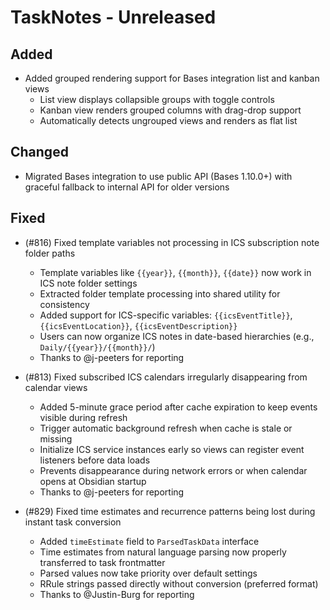 # TaskNotes - Unreleased

<!--

**Added** for new features.
**Changed** for changes in existing functionality.
**Deprecated** for soon-to-be removed features.
**Removed** for now removed features.
**Fixed** for any bug fixes.
**Security** in case of vulnerabilities.

Always acknowledge contributors and those who report issues.

Example:

```
## Fixed

- (#768) Fixed calendar view appearing empty in week and day views due to invalid time configuration values
  - Added time validation in settings UI with proper error messages and debouncing
  - Added runtime sanitization in calendar with safe defaults (00:00:00, 24:00:00, 08:00:00)
  - Prevents "Cannot read properties of null (reading 'years')" error from FullCalendar
  - Thanks to @userhandle for reporting and help debugging
```

-->

## Added

- Added grouped rendering support for Bases integration list and kanban views
  - List view displays collapsible groups with toggle controls
  - Kanban view renders grouped columns with drag-drop support
  - Automatically detects ungrouped views and renders as flat list

## Changed

- Migrated Bases integration to use public API (Bases 1.10.0+) with graceful fallback to internal API for older versions

## Fixed

- (#816) Fixed template variables not processing in ICS subscription note folder paths
  - Template variables like `{{year}}`, `{{month}}`, `{{date}}` now work in ICS note folder settings
  - Extracted folder template processing into shared utility for consistency
  - Added support for ICS-specific variables: `{{icsEventTitle}}`, `{{icsEventLocation}}`, `{{icsEventDescription}}`
  - Users can now organize ICS notes in date-based hierarchies (e.g., `Daily/{{year}}/{{month}}/`)
  - Thanks to @j-peeters for reporting

- (#813) Fixed subscribed ICS calendars irregularly disappearing from calendar views
  - Added 5-minute grace period after cache expiration to keep events visible during refresh
  - Trigger automatic background refresh when cache is stale or missing
  - Initialize ICS service instances early so views can register event listeners before data loads
  - Prevents disappearance during network errors or when calendar opens at Obsidian startup
  - Thanks to @j-peeters for reporting

- (#829) Fixed time estimates and recurrence patterns being lost during instant task conversion
  - Added `timeEstimate` field to `ParsedTaskData` interface
  - Time estimates from natural language parsing now properly transferred to task frontmatter
  - Parsed values now take priority over default settings
  - RRule strings passed directly without conversion (preferred format)
  - Thanks to @Justin-Burg for reporting

